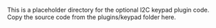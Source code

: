 This is a placeholder directory for the optional I2C keypad plugin code.
Copy the source code from the plugins/keypad folder here.
